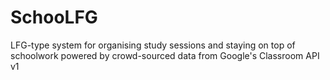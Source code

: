# SchooLFG
LFG-type system for organising study sessions and staying on top of schoolwork powered by crowd-sourced data from Google's Classroom API v1
